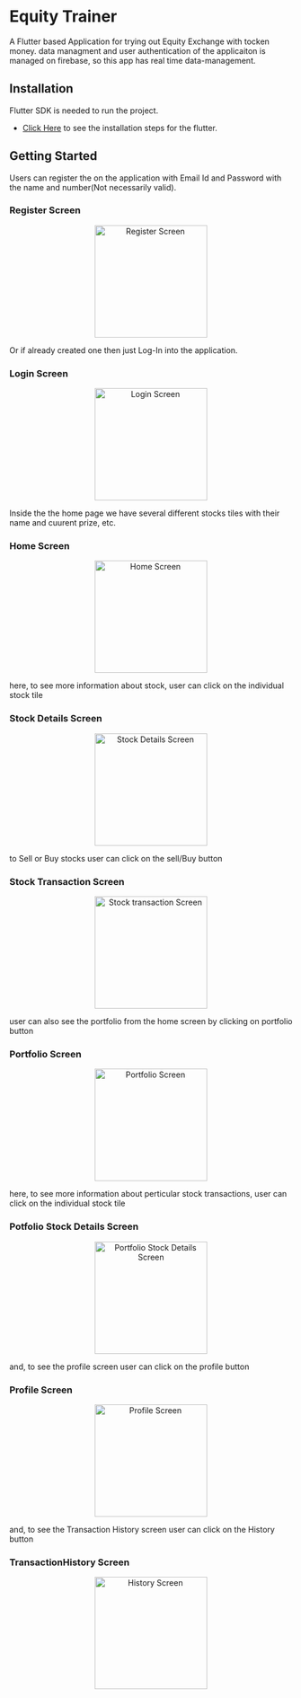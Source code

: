 # Equity Trainer

A Flutter based Application for trying out Equity Exchange with tocken money.
data managment and user authentication of the applicaiton is managed on firebase, so this app has real time data-management.

## Installation

Flutter SDK is needed to run the project.
- [Click Here](https://flutter.dev/docs/get-started/install) to see the installation steps for the flutter.

## Getting Started

Users can register the on the application with Email Id and Password with the name and number(Not necessarily valid).

### Register Screen
<p align="center">
  <img src="./images/dark_register.jpg" alt="Register Screen" width="200" >
</p>

Or if already created one then just Log-In into the application.

### Login Screen
<p align="center">
  <img src="./images/dark_login.jpg" alt="Login Screen" width="200" >
</p>

Inside the the home page we have several different stocks tiles with their name and cuurent prize, etc.

### Home Screen
<p align="center">
  <img src="./images/dark_stocks.jpg" alt="Home Screen" width="200" >
</p>

here, to see more information about stock, user can click on the individual stock tile

### Stock Details Screen
<p align="center">
  <img src="./images/dark_details(1).jpg" alt="Stock Details Screen" width="200" >
</p>

to Sell or Buy stocks user can click on the sell/Buy button

### Stock Transaction Screen
<p align="center">
  <img src="./images/dark_transaction.jpg" alt="Stock transaction Screen" width="200" >
</p>

user can also see the portfolio from the home screen by clicking on portfolio button

### Portfolio Screen
<p align="center">
  <img src="./images/dark_portfolio.jpg" alt="Portfolio Screen" width="200" >
</p>

here, to see more information about perticular stock transactions, user can click on the individual stock tile

### Potfolio Stock Details Screen
<p align="center">
  <img src="./images/dark_portfolio-details.jpg" alt="Portfolio Stock Details Screen" width="200" >
</p>

and, to see the profile screen user can click on the profile button

### Profile Screen
<p align="center">
  <img src="./images/dark_profile.jpg" alt="Profile Screen" width="200" >
</p>

and, to see the Transaction History screen user can click on the History button

### TransactionHistory Screen
<p align="center">
  <img src="./images/dark_history.jpg" alt="History Screen" width="200" >
</p>


